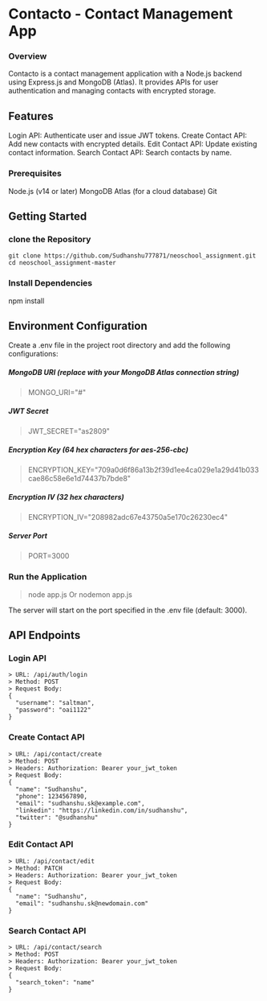 # Contacto - Contact Management App
### Overview
Contacto is a contact management application with a Node.js backend using Express.js and MongoDB (Atlas). It provides APIs for user authentication and managing contacts with encrypted storage.

## Features
Login API: Authenticate user and issue JWT tokens.
Create Contact API: Add new contacts with encrypted details.
Edit Contact API: Update existing contact information.
Search Contact API: Search contacts by name.

### Prerequisites
Node.js (v14 or later)
MongoDB Atlas (for a cloud database)
Git

## Getting Started
### clone the Repository
```
git clone https://github.com/Sudhanshu777871/neoschool_assignment.git
cd neoschool_assignment-master
```

### Install Dependencies
npm install

## Environment Configuration
Create a .env file in the project root directory and add the following configurations:
##### MongoDB URI (replace with your MongoDB Atlas connection string)
> MONGO_URI="#"

##### JWT Secret
> JWT_SECRET="as2809"

##### Encryption Key (64 hex characters for aes-256-cbc)
> ENCRYPTION_KEY="709a0d6f86a13b2f39d1ee4ca029e1a29d41b033cae86c58e6e1d74437b7bde8"

##### Encryption IV (32 hex characters)
> ENCRYPTION_IV="208982adc67e43750a5e170c26230ec4"

##### Server Port
> PORT=3000

### Run the Application
> node app.js Or nodemon app.js

The server will start on the port specified in the .env file (default: 3000).

## API Endpoints

###  Login API
```
> URL: /api/auth/login
> Method: POST
> Request Body:
{
  "username": "saltman",
  "password": "oai1122"
}
```

### Create Contact API
```
> URL: /api/contact/create
> Method: POST
> Headers: Authorization: Bearer your_jwt_token
> Request Body:
{
  "name": "Sudhanshu",
  "phone": 1234567890,
  "email": "sudhanshu.sk@example.com",
  "linkedin": "https://linkedin.com/in/sudhanshu",
  "twitter": "@sudhanshu"
}

```

### Edit Contact API
```
> URL: /api/contact/edit
> Method: PATCH
> Headers: Authorization: Bearer your_jwt_token
> Request Body:
{
  "name": "Sudhanshu",
  "email": "sudhanshu.sk@newdomain.com"
}

```

### Search Contact API
```
> URL: /api/contact/search
> Method: POST
> Headers: Authorization: Bearer your_jwt_token
> Request Body:
{
  "search_token": "name"
}

```
